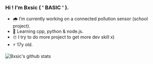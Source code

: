 ### Hi ! I'm Bxsic ( ' BASIC ' ).

- 🌧 I’m currently working on a connected pollution sensor (school project).
- 🌿 Learning cpp, python & node.js.
- ☃️ I try to do more project to get more dev skill x)
- ⚡️ 17y old.

![Bxsic's github stats](https://github-readme-stats.vercel.app/api?username=bxsic-fr&show_icons=true&theme=dracula)
